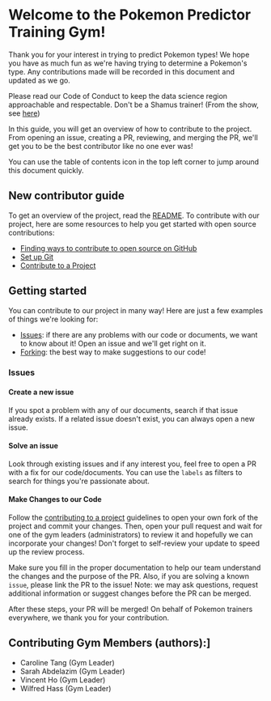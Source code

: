# Welcome to the Pokemon Predictor Training Gym!

Thank you for your interest in trying to predict Pokemon types! We hope you have as much fun as we're having trying to determine a Pokemon's type. Any contributions made will be recorded in this document and updated as we go.

Please read our Code of Conduct to keep the data science region approachable and respectable. Don't be a Shamus trainer! (From the show, see [here](https://pokemon.fandom.com/wiki/Shamus))

In this guide, you will get an overview of how to contribute to the project. From opening an issue, creating a PR, reviewing, and merging the PR, we'll get you to be the best contributor like no one ever was!

You can use the table of contents icon in the top left corner to jump around this document quickly.

## New contributor guide

To get an overview of the project, read the [README](README). To contribute with our project, here are some resources to help you get started with open source contributions:

- [Finding ways to contribute to open source on GitHub](https://docs.github.com/en/get-started/exploring-projects-on-github/finding-ways-to-contribute-to-open-source-on-github)
- [Set up Git](https://docs.github.com/en/get-started/quickstart/set-up-git)
- [Contribute to a Project](https://docs.github.com/en/get-started/quickstart/contributing-to-projects)

## Getting started

You can contribute to our project in many way! Here are just a few examples of things we're looking for:

- [Issues](https://github.com/UBC-MDS/pokemon-type-predictor/issues): if there are any problems with our code or documents, we want to know about it! Open an issue and we'll get right on it.
- [Forking](https://docs.github.com/en/pull-requests/collaborating-with-pull-requests/proposing-changes-to-your-work-with-pull-requests/about-pull-requests): the best way to make suggestions to our code!

### Issues

#### Create a new issue

If you spot a problem with any of our documents, search if that issue already exists. If a related issue doesn't exist, you can always open a new issue.

#### Solve an issue

Look through existing issues and if any interest you, feel free to open a PR with a fix for our code/documents. You can use the `labels` as filters to search for things you're passionate about.

#### Make Changes to our Code

Follow the [contributing to a project](https://docs.github.com/en/get-started/quickstart/contributing-to-projects) guidelines to open your own fork of the project and commit your changes. Then, open your pull request and wait for one of the gym leaders (administrators) to review it and hopefully we can incorporate your changes! Don't forget to self-review your update to speed up the review process.

Make sure you fill in the proper documentation to help our team understand the changes and the purpose of the PR. Also, if you are solving a known `issue`, please link the PR to the issue! Note: we may ask questions, request additional information or suggest changes before the PR can be merged.

After these steps, your PR will be merged! On behalf of Pokemon trainers everywhere, we thank you for your contribution.

## Contributing Gym Members (authors):]

- Caroline Tang (Gym Leader)
- Sarah Abdelazim (Gym Leader)
- Vincent Ho (Gym Leader)
- Wilfred Hass (Gym Leader)
